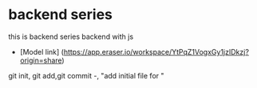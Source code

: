 # backend series 

this is backend series backend with js
- [Model link] (https://app.eraser.io/workspace/YtPqZ1VogxGy1jzIDkzj?origin=share)


git init, git add,git commit -, "add initial file for "